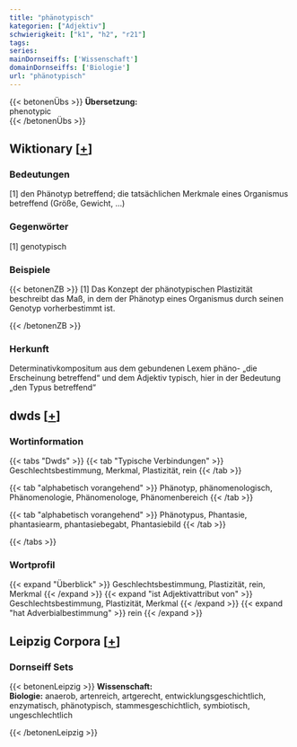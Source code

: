 ```yaml
---
title: "phänotypisch"
kategorien: ["Adjektiv"]
schwierigkeit: ["k1", "h2", "r21"]
tags:
series:
mainDornseiffs: ['Wissenschaft']
domainDornseiffs: ['Biologie']
url: "phänotypisch"
---
```


{{< betonenÜbs >}}
**Übersetzung:**  
phenotypic  
{{< /betonenÜbs >}}

## Wiktionary [[+](https://de.wiktionary.org/wiki/phänotypisch)]

### Bedeutungen
[1] den Phänotyp betreffend; die tatsächlichen Merkmale eines Organismus betreffend (Größe, Gewicht, …)  

### Gegenwörter
[1] genotypisch  

### Beispiele
{{< betonenZB >}}
[1] Das Konzept der phänotypischen Plastizität beschreibt das Maß, in dem der Phänotyp eines Organismus durch seinen Genotyp vorherbestimmt ist.  

{{< /betonenZB >}}
### Herkunft
Determinativkompositum aus dem gebundenen Lexem phäno- „die Erscheinung betreffend“ und dem Adjektiv typisch, hier in der Bedeutung „den Typus betreffend“  



## dwds [[+](https://www.dwds.de/wb/phänotypisch)]

### Wortinformation
{{< tabs "Dwds" >}}
{{< tab "Typische Verbindungen" >}}
Geschlechtsbestimmung, Merkmal, Plastizität, rein
{{< /tab >}}

{{< tab "alphabetisch vorangehend" >}}
Phänotyp, phänomenologisch, Phänomenologie, Phänomenologe, Phänomenbereich
{{< /tab >}}

{{< tab "alphabetisch vorangehend" >}}
Phänotypus, Phantasie, phantasiearm, phantasiebegabt, Phantasiebild
{{< /tab >}}

{{< /tabs >}}

### Wortprofil
{{< expand "Überblick" >}} Geschlechtsbestimmung, Plastizität, rein, Merkmal {{< /expand >}}
{{< expand "ist Adjektivattribut von" >}} Geschlechtsbestimmung, Plastizität, Merkmal {{< /expand >}}
{{< expand "hat Adverbialbestimmung" >}} rein {{< /expand >}}

## Leipzig Corpora [[+](https://corpora.uni-leipzig.de/en/res?word=phänotypisch&corpusId=deu_newscrawl-public_2018)]

### Dornseiff Sets
{{< betonenLeipzig >}}
**Wissenschaft:**  
**Biologie:** anaerob, artenreich, artgerecht, entwicklungsgeschichtlich, enzymatisch, phänotypisch, stammesgeschichtlich, symbiotisch, ungeschlechtlich  

{{< /betonenLeipzig >}}
